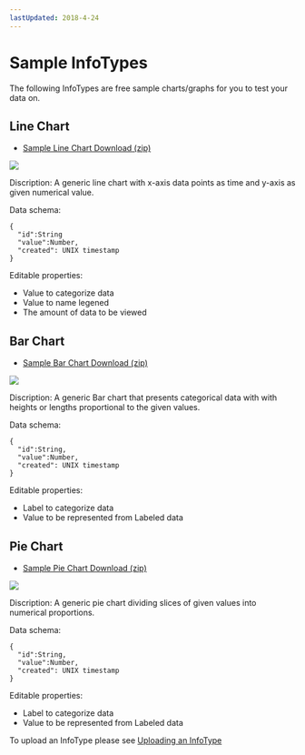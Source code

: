 ```yaml
---
lastUpdated: 2018-4-24
---
```


# Sample InfoTypes 

The following InfoTypes are free sample charts/graphs for you to test your data on. 

## Line Chart 

<ul> 
  <li><a href="/_asset/sample/linechart.zip" target="_blank">Sample Line Chart  Download (zip)</a></li> 
</ul> 

![](/_asset/images/InfoMotion/enebular-developers-template-linechart.png)

Discription: 
	A generic line chart with x-axis data points as time and y-axis as given numerical value. 

Data schema:
```
{
  "id":String
  "value":Number,
  "created": UNIX timestamp
}
```

Editable properties: 
- Value to categorize data 
- Value to name legened 
- The amount of data to be viewed 

## Bar Chart 

<ul> 
  <li><a href="/_asset/sample/barchart.zip" target="_blank">Sample Bar Chart Download (zip)</a>
  </li> 
</ul> 

![](/_asset/images/InfoMotion/enebular-developers-template-barchart.png)


Discription: 
		A generic Bar chart that presents categorical data with with heights or lengths proportional to the given values. 

Data schema: 
```
{
  "id":String,
  "value":Number,
  "created": UNIX timestamp
}
```

Editable properties: 
- Label to categorize data 
- Value to be represented from Labeled data 

## Pie Chart 

<ul> 
  <li> 
    <a href="/_asset/sample/piechart.zip" target="_blank">Sample Pie Chart Download (zip)</a></li> 
</ul> 

![](/_asset/images/InfoMotion/enebular-developers-template-piechart.png)


Discription: 
	A generic pie chart dividing slices of given values into numerical proportions. 
	
Data schema:
```
{
  "id":String,
  "value":Number,
  "created": UNIX timestamp
}
```

Editable properties: 
- Label to categorize data 
- Value to be represented from Labeled data 

To upload an InfoType please see [Uploading an InfoType](./UploadInfoType.md) 

